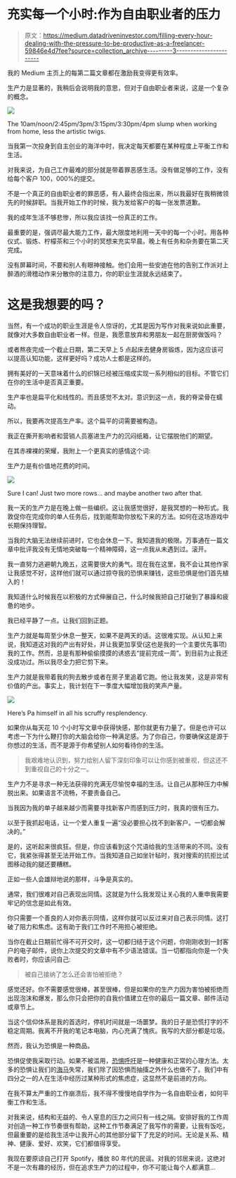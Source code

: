 # 充实每一个小时:作为自由职业者的压力

> 原文：<https://medium.datadriveninvestor.com/filling-every-hour-dealing-with-the-pressure-to-be-productive-as-a-freelancer-59846e4d7fee?source=collection_archive---------3----------------------->

我的 Medium 主页上的每第二篇文章都在激励我变得更有效率。

生产力是显著的，我稍后会说明我的意思，但对于自由职业者来说，这是一个复杂的概念。

![](img/271e8d5203da134c9884f15895c8615e.png)

The 10am/noon/2:45pm/3pm/3:15pm/3:30pm/4pm slump when working from home, less the artistic twigs.

当我第一次投身到自主创业的海洋中时，我决定每天都要在某种程度上平衡工作和生活。

对我来说，为自己工作最难的部分就是带着罪恶感生活。没有做足够的工作，没有给每个客户 100，000%的提交。

不是一个真正的自由职业者的罪恶感，有人最终会指出来，所以我最好在我稍微领先的时候辞职。当我开始工作的时候，我为发给客户的每一张发票道歉。

我的成年生活不够悲惨，所以我应该找一份真正的工作。

最重要的是，强调尽最大能力工作，最大限度地利用一天中的每一个小时。用各种仪式、锻炼、柠檬茶和三个小时的冥想来充实早晨。晚上有任务和杂务要在第二天完成。

没有屏幕时间，不要和别人有眼神接触。他们会用一些安迪在他的告别工作派对上醉酒的滑稽动作来分散你的注意力，你的职业生涯就永远结束了。

# 这是我想要的吗？

当然，有一个成功的职业生涯是令人惊讶的，尤其是因为写作对我来说如此重要，就像对大多数自由职业者一样。但是，我愿意放弃和男朋友一起在厨房做饭吗？

或者熬夜完成一个截止日期，第二天早上 5 点起床去健身房锻炼，因为这应该可以提高认知功能，这样更好吗？成功人士都是这样的。

拥有美好的一天意味着什么的织锦已经被压缩成实现一系列相似的目标。不管它们在你的生活中是否真正重要。

生产率也是扁平化和线性的。而且感觉不太对。意识到这一点，我的脊梁骨在蠕动。

所以，我要再次提高生产率。这个扁平的词需要被构造。

我正在撕开影响者和营销人员塞进生产力的沉闷纸箱，让它摆脱他们的期望。

在其赤裸裸的荣耀，我附上一个更真实的感情这个词:

生产力是有价值地花费的时间。

![](img/30d680ee1423eb3ed47bf5b9f93c17ab.png)

Sure I can! Just two more rows… and maybe another two after that.

我一天的生产力是在晚上做一些编织。这让我感觉很好，是我冥想的一种形式。我敦促你在完成你的单人任务后，找到能帮助你放松下来的方法。如何在这场游戏中长期保持理智。

当我的大脑无法继续前进时，它也会休息一下。我知道我的极限。万事通在一篇文章中批评我没有无情地突破每一个精神障碍，这一点我从未遇到过。滚开。

我一直努力逃避朝九晚五，这需要很大的勇气。现在我在这里，我不会让其他作家让我感觉不好，这样他们就可以通过掠夺我的恐惧来赚钱，这些恐惧是他们首先植入的！

我知道什么时候我在以积极的方式伸展自己，什么时候我把自己打破到了暴躁和疲惫的地步。

我已经平静了一点。让我们回到正题。

生产力就是每周至少休息一整天，如果不是两天的话。这很难实现。从认知上来说，我知道这对我的产出有好处，并让我更加享受(这也是我的一个主要优先事项)我的工作。然而，总是有那种偷偷摸摸的诱惑去“提前完成一周”。到目前为止我还没成功过。所以我尽全力把它剪下来。

生产力就是我带着我的狗去散步或者在房子里追着它跑。他让我发笑，这是非常有价值的产出。事实上，我计划在下一季度大幅增加我的笑声产量。

![](img/52dbb3f525cf6b54fc60ad95eaadd42a.png)

Here’s Pa himself in all his scruffy resplendency.

如果你从每天花 10 个小时写文章中获得快感，那你就更有力量了。但是也许可以考虑一下为什么鞭打你的大脑会给你一种满足感。为了你自己，你要确保这是源于你想过的生活，而不是源于你希望别人如何看待你的生活。

> 我艰难地认识到，努力给别人留下深刻印象可以让你感到被重视，但这还不到重视自己的十分之一。

生产力不是寻求一种无法获得的充满无尽愉悦幸福的生活。让自己从那种压力中解脱出来。如果语言不流畅，不要责备自己。

当我因为我的单子越来越少而需要寻找新客户而感到压力时，我真的很有压力。

以至于我抓起电话，让一个爱人重复一遍“没必要担心找不到新客户。一切都会解决的。”

是的，这听起来很疯狂。但是，你应该看到这个咒语给我的生活带来的不同。没有它，我紧张得甚至无法开始工作。当我知道自己如坐针毡时，我对搜索的抗拒比试图移动我的腿还要糟糕。

正如一些人会雄辩地说的那样，斗争是真实的。

通常，我们很难对自己表现出同情。这就是为什么我发现让关心我的人重申我需要牢记的信念是如此有效。

你只需要一个善良的人对你表示同情，这样你就可以反过来对自己表示同情。这打破了阻力和焦虑。这有助于我们工作时不用担心被拒绝。

当你在截止日期前忙得不可开交时，这一切都归结于这个问题，你刚刚收到一封客户的电子邮件，说你上次提交的文章中有不少语法错误。当一切都指向你是一个失败者时，你应该问自己:

> 被自己接纳了怎么还会害怕被拒绝？

感觉还好。你不需要感觉很棒，甚至很棒，但是如果你的生产力因为害怕被拒绝而出现泡沫和爆发，那么你只会把你的自我价值建立在你的最后一篇文章、邮件活动或章节上。

当这个信仰体系是我的首选时，停机时间就是一场噩梦。我的日子是恐慌打字的不稳定周期。我离不开我的笔记本电脑，内心充满了愧疚。我写的大部分都是垃圾。

然而，我认为恐惧是一种商品。

恐惧促使我采取行动。如果不被滥用，[恐惧呼吁](https://www.psychologytoday.com/intl/blog/emotional-nourishment/201809/fear-appeals)是一种健康和正常的心理方法。太多的恐惧让我们的[海马](https://www.smithsonianmag.com/science-nature/what-happens-brain-feel-fear-180966992/)失常，我们除了因恐惧而抽搐之外什么也做不了。我们中有四分之一的人在生活中经历过某种形式的焦虑症，这显然不是前进的方向。

在我不算太严重的工作崩溃后，我不得不慢慢地自学作为一名自由职业者，如何平衡工作和生活。

对我来说，结构和无益的、令人窒息的压力之间只有一线之隔。安排好我的工作周对创造一种工作节奏很有帮助，这种工作节奏满足了我写作的需要，让我有饭吃，但最重要的是给我生活中让我开心的其他部分留下了充足的时间。无论是关系、精神、健康、爱好、欢笑，它们都值得享受。

我现在要原谅自己打开 Spotify，播放 80 年代的民谣。对我的邻居来说，这绝对不是一次有趣的经历，但在追求生产力的过程中，你不可能让每个人都满意…
